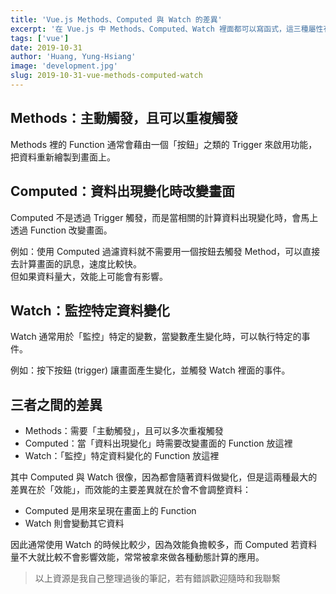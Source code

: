 ```yaml
---
title: 'Vue.js Methods、Computed 與 Watch 的差異'
excerpt: '在 Vue.js 中 Methods、Computed、Watch 裡面都可以寫函式，這三種屬性有什麼差異呢？'
tags: ['vue']
date: 2019-10-31
author: 'Huang, Yung-Hsiang'
image: 'development.jpg'
slug: 2019-10-31-vue-methods-computed-watch
---
```


## Methods：主動觸發，且可以重複觸發

Methods 裡的 Function 通常會藉由一個「按鈕」之類的 Trigger 來啟用功能，把資料重新繪製到畫面上。

## Computed：資料出現變化時改變畫面

Computed 不是透過 Trigger 觸發，而是當相關的計算資料出現變化時，會馬上透過 Function 改變畫面。

例如：使用 Computed 過濾資料就不需要用一個按鈕去觸發 Method，可以直接去計算畫面的訊息，速度比較快。  
但如果資料量大，效能上可能會有影響。

## Watch：監控特定資料變化

Watch 通常用於「監控」特定的變數，當變數產生變化時，可以執行特定的事件。

例如：按下按鈕 (trigger) 讓畫面產生變化，並觸發 Watch 裡面的事件。

## 三者之間的差異

- Methods：需要「主動觸發」，且可以多次重複觸發
- Computed：當「資料出現變化」時需要改變畫面的 Function 放這裡
- Watch：「監控」特定資料變化的 Function 放這裡

其中 Computed 與 Watch 很像，因為都會隨著資料做變化，但是這兩種最大的差異在於「效能」，而效能的主要差異就在於會不會調整資料：

- Computed 是用來呈現在畫面上的 Function
- Watch 則會變動其它資料

因此通常使用 Watch 的時候比較少，因為效能負擔較多，而 Computed 若資料量不大就比較不會影響效能，常常被拿來做各種動態計算的應用。

> 以上資源是我自己整理過後的筆記，若有錯誤歡迎隨時和我聯繫
